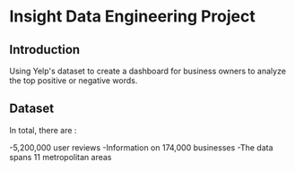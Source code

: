 # Insight Data Engineering Project

## Introduction
Using Yelp's dataset to create a dashboard for business owners to analyze the top positive or negative words.

## Dataset
In total, there are :

-5,200,000 user reviews
-Information on 174,000 businesses
-The data spans 11 metropolitan areas